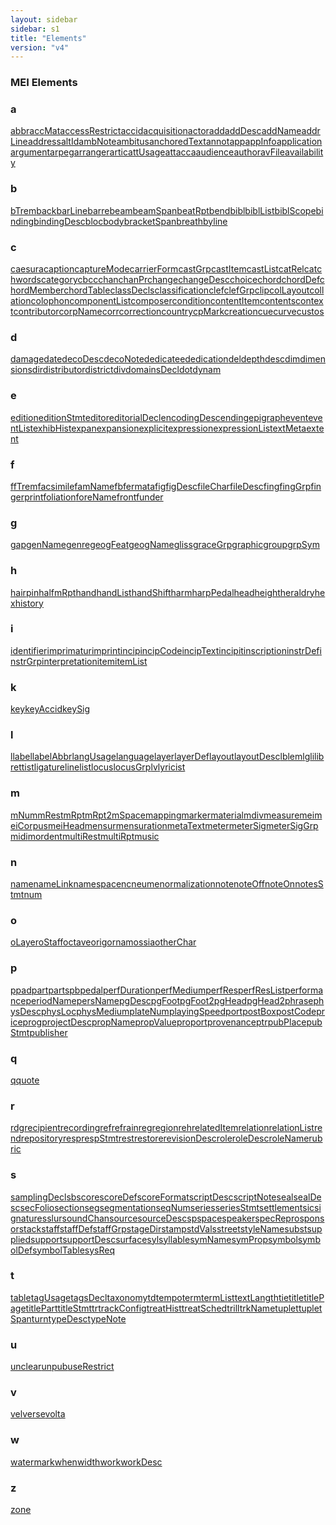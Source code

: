 ```yaml
---
layout: sidebar
sidebar: s1
title: "Elements"
version: "v4"
---
```

<div>
   <h3 class="widget-title">MEI Elements</h3>
   <div class="textwidget">
      <div class="sortedInitials well a">
         <h3>a</h3><a class="link_odd_elementSpec chip a" href="{{ site.baseurl }}/{{ page.version }}/elements/abbr.html">abbr</a><a class="link_odd_elementSpec chip a" href="{{ site.baseurl }}/{{ page.version }}/elements/accmat.html">accMat</a><a class="link_odd_elementSpec chip a" href="{{ site.baseurl }}/{{ page.version }}/elements/accessrestrict.html">accessRestrict</a><a class="link_odd_elementSpec chip a" href="{{ site.baseurl }}/{{ page.version }}/elements/accid.html">accid</a><a class="link_odd_elementSpec chip a" href="{{ site.baseurl }}/{{ page.version }}/elements/acquisition.html">acquisition</a><a class="link_odd_elementSpec chip a" href="{{ site.baseurl }}/{{ page.version }}/elements/actor.html">actor</a><a class="link_odd_elementSpec chip a" href="{{ site.baseurl }}/{{ page.version }}/elements/add.html">add</a><a class="link_odd_elementSpec chip a" href="{{ site.baseurl }}/{{ page.version }}/elements/adddesc.html">addDesc</a><a class="link_odd_elementSpec chip a" href="{{ site.baseurl }}/{{ page.version }}/elements/addname.html">addName</a><a class="link_odd_elementSpec chip a" href="{{ site.baseurl }}/{{ page.version }}/elements/addrline.html">addrLine</a><a class="link_odd_elementSpec chip a" href="{{ site.baseurl }}/{{ page.version }}/elements/address.html">address</a><a class="link_odd_elementSpec chip a" href="{{ site.baseurl }}/{{ page.version }}/elements/altid.html">altId</a><a class="link_odd_elementSpec chip a" href="{{ site.baseurl }}/{{ page.version }}/elements/ambnote.html">ambNote</a><a class="link_odd_elementSpec chip a" href="{{ site.baseurl }}/{{ page.version }}/elements/ambitus.html">ambitus</a><a class="link_odd_elementSpec chip a" href="{{ site.baseurl }}/{{ page.version }}/elements/anchoredtext.html">anchoredText</a><a class="link_odd_elementSpec chip a" href="{{ site.baseurl }}/{{ page.version }}/elements/annot.html">annot</a><a class="link_odd_elementSpec chip a" href="{{ site.baseurl }}/{{ page.version }}/elements/app.html">app</a><a class="link_odd_elementSpec chip a" href="{{ site.baseurl }}/{{ page.version }}/elements/appinfo.html">appInfo</a><a class="link_odd_elementSpec chip a" href="{{ site.baseurl }}/{{ page.version }}/elements/application.html">application</a><a class="link_odd_elementSpec chip a" href="{{ site.baseurl }}/{{ page.version }}/elements/argument.html">argument</a><a class="link_odd_elementSpec chip a" href="{{ site.baseurl }}/{{ page.version }}/elements/arpeg.html">arpeg</a><a class="link_odd_elementSpec chip a" href="{{ site.baseurl }}/{{ page.version }}/elements/arranger.html">arranger</a><a class="link_odd_elementSpec chip a" href="{{ site.baseurl }}/{{ page.version }}/elements/artic.html">artic</a><a class="link_odd_elementSpec chip a" href="{{ site.baseurl }}/{{ page.version }}/elements/attusage.html">attUsage</a><a class="link_odd_elementSpec chip a" href="{{ site.baseurl }}/{{ page.version }}/elements/attacca.html">attacca</a><a class="link_odd_elementSpec chip a" href="{{ site.baseurl }}/{{ page.version }}/elements/audience.html">audience</a><a class="link_odd_elementSpec chip a" href="{{ site.baseurl }}/{{ page.version }}/elements/author.html">author</a><a class="link_odd_elementSpec chip a" href="{{ site.baseurl }}/{{ page.version }}/elements/avfile.html">avFile</a><a class="link_odd_elementSpec chip a" href="{{ site.baseurl }}/{{ page.version }}/elements/availability.html">availability</a></div>
      <div class="sortedInitials well b">
         <h3>b</h3><a class="link_odd_elementSpec chip b" href="{{ site.baseurl }}/{{ page.version }}/elements/btrem.html">bTrem</a><a class="link_odd_elementSpec chip b" href="{{ site.baseurl }}/{{ page.version }}/elements/back.html">back</a><a class="link_odd_elementSpec chip b" href="{{ site.baseurl }}/{{ page.version }}/elements/barline.html">barLine</a><a class="link_odd_elementSpec chip b" href="{{ site.baseurl }}/{{ page.version }}/elements/barre.html">barre</a><a class="link_odd_elementSpec chip b" href="{{ site.baseurl }}/{{ page.version }}/elements/beam.html">beam</a><a class="link_odd_elementSpec chip b" href="{{ site.baseurl }}/{{ page.version }}/elements/beamspan.html">beamSpan</a><a class="link_odd_elementSpec chip b" href="{{ site.baseurl }}/{{ page.version }}/elements/beatrpt.html">beatRpt</a><a class="link_odd_elementSpec chip b" href="{{ site.baseurl }}/{{ page.version }}/elements/bend.html">bend</a><a class="link_odd_elementSpec chip b" href="{{ site.baseurl }}/{{ page.version }}/elements/bibl.html">bibl</a><a class="link_odd_elementSpec chip b" href="{{ site.baseurl }}/{{ page.version }}/elements/bibllist.html">biblList</a><a class="link_odd_elementSpec chip b" href="{{ site.baseurl }}/{{ page.version }}/elements/biblscope.html">biblScope</a><a class="link_odd_elementSpec chip b" href="{{ site.baseurl }}/{{ page.version }}/elements/binding.html">binding</a><a class="link_odd_elementSpec chip b" href="{{ site.baseurl }}/{{ page.version }}/elements/bindingdesc.html">bindingDesc</a><a class="link_odd_elementSpec chip b" href="{{ site.baseurl }}/{{ page.version }}/elements/bloc.html">bloc</a><a class="link_odd_elementSpec chip b" href="{{ site.baseurl }}/{{ page.version }}/elements/body.html">body</a><a class="link_odd_elementSpec chip b" href="{{ site.baseurl }}/{{ page.version }}/elements/bracketspan.html">bracketSpan</a><a class="link_odd_elementSpec chip b" href="{{ site.baseurl }}/{{ page.version }}/elements/breath.html">breath</a><a class="link_odd_elementSpec chip b" href="{{ site.baseurl }}/{{ page.version }}/elements/byline.html">byline</a></div>
      <div class="sortedInitials well c">
         <h3>c</h3><a class="link_odd_elementSpec chip c" href="{{ site.baseurl }}/{{ page.version }}/elements/caesura.html">caesura</a><a class="link_odd_elementSpec chip c" href="{{ site.baseurl }}/{{ page.version }}/elements/caption.html">caption</a><a class="link_odd_elementSpec chip c" href="{{ site.baseurl }}/{{ page.version }}/elements/capturemode.html">captureMode</a><a class="link_odd_elementSpec chip c" href="{{ site.baseurl }}/{{ page.version }}/elements/carrierform.html">carrierForm</a><a class="link_odd_elementSpec chip c" href="{{ site.baseurl }}/{{ page.version }}/elements/castgrp.html">castGrp</a><a class="link_odd_elementSpec chip c" href="{{ site.baseurl }}/{{ page.version }}/elements/castitem.html">castItem</a><a class="link_odd_elementSpec chip c" href="{{ site.baseurl }}/{{ page.version }}/elements/castlist.html">castList</a><a class="link_odd_elementSpec chip c" href="{{ site.baseurl }}/{{ page.version }}/elements/catrel.html">catRel</a><a class="link_odd_elementSpec chip c" href="{{ site.baseurl }}/{{ page.version }}/elements/catchwords.html">catchwords</a><a class="link_odd_elementSpec chip c" href="{{ site.baseurl }}/{{ page.version }}/elements/category.html">category</a><a class="link_odd_elementSpec chip c" href="{{ site.baseurl }}/{{ page.version }}/elements/cb.html">cb</a><a class="link_odd_elementSpec chip c" href="{{ site.baseurl }}/{{ page.version }}/elements/cc.html">cc</a><a class="link_odd_elementSpec chip c" href="{{ site.baseurl }}/{{ page.version }}/elements/chan.html">chan</a><a class="link_odd_elementSpec chip c" href="{{ site.baseurl }}/{{ page.version }}/elements/chanpr.html">chanPr</a><a class="link_odd_elementSpec chip c" href="{{ site.baseurl }}/{{ page.version }}/elements/change.html">change</a><a class="link_odd_elementSpec chip c" href="{{ site.baseurl }}/{{ page.version }}/elements/changedesc.html">changeDesc</a><a class="link_odd_elementSpec chip c" href="{{ site.baseurl }}/{{ page.version }}/elements/choice.html">choice</a><a class="link_odd_elementSpec chip c" href="{{ site.baseurl }}/{{ page.version }}/elements/chord.html">chord</a><a class="link_odd_elementSpec chip c" href="{{ site.baseurl }}/{{ page.version }}/elements/chorddef.html">chordDef</a><a class="link_odd_elementSpec chip c" href="{{ site.baseurl }}/{{ page.version }}/elements/chordmember.html">chordMember</a><a class="link_odd_elementSpec chip c" href="{{ site.baseurl }}/{{ page.version }}/elements/chordtable.html">chordTable</a><a class="link_odd_elementSpec chip c" href="{{ site.baseurl }}/{{ page.version }}/elements/classdecls.html">classDecls</a><a class="link_odd_elementSpec chip c" href="{{ site.baseurl }}/{{ page.version }}/elements/classification.html">classification</a><a class="link_odd_elementSpec chip c" href="{{ site.baseurl }}/{{ page.version }}/elements/clef.html">clef</a><a class="link_odd_elementSpec chip c" href="{{ site.baseurl }}/{{ page.version }}/elements/clefgrp.html">clefGrp</a><a class="link_odd_elementSpec chip c" href="{{ site.baseurl }}/{{ page.version }}/elements/clip.html">clip</a><a class="link_odd_elementSpec chip c" href="{{ site.baseurl }}/{{ page.version }}/elements/collayout.html">colLayout</a><a class="link_odd_elementSpec chip c" href="{{ site.baseurl }}/{{ page.version }}/elements/collation.html">collation</a><a class="link_odd_elementSpec chip c" href="{{ site.baseurl }}/{{ page.version }}/elements/colophon.html">colophon</a><a class="link_odd_elementSpec chip c" href="{{ site.baseurl }}/{{ page.version }}/elements/componentlist.html">componentList</a><a class="link_odd_elementSpec chip c" href="{{ site.baseurl }}/{{ page.version }}/elements/composer.html">composer</a><a class="link_odd_elementSpec chip c" href="{{ site.baseurl }}/{{ page.version }}/elements/condition.html">condition</a><a class="link_odd_elementSpec chip c" href="{{ site.baseurl }}/{{ page.version }}/elements/contentitem.html">contentItem</a><a class="link_odd_elementSpec chip c" href="{{ site.baseurl }}/{{ page.version }}/elements/contents.html">contents</a><a class="link_odd_elementSpec chip c" href="{{ site.baseurl }}/{{ page.version }}/elements/context.html">context</a><a class="link_odd_elementSpec chip c" href="{{ site.baseurl }}/{{ page.version }}/elements/contributor.html">contributor</a><a class="link_odd_elementSpec chip c" href="{{ site.baseurl }}/{{ page.version }}/elements/corpname.html">corpName</a><a class="link_odd_elementSpec chip c" href="{{ site.baseurl }}/{{ page.version }}/elements/corr.html">corr</a><a class="link_odd_elementSpec chip c" href="{{ site.baseurl }}/{{ page.version }}/elements/correction.html">correction</a><a class="link_odd_elementSpec chip c" href="{{ site.baseurl }}/{{ page.version }}/elements/country.html">country</a><a class="link_odd_elementSpec chip c" href="{{ site.baseurl }}/{{ page.version }}/elements/cpmark.html">cpMark</a><a class="link_odd_elementSpec chip c" href="{{ site.baseurl }}/{{ page.version }}/elements/creation.html">creation</a><a class="link_odd_elementSpec chip c" href="{{ site.baseurl }}/{{ page.version }}/elements/cue.html">cue</a><a class="link_odd_elementSpec chip c" href="{{ site.baseurl }}/{{ page.version }}/elements/curve.html">curve</a><a class="link_odd_elementSpec chip c" href="{{ site.baseurl }}/{{ page.version }}/elements/custos.html">custos</a></div>
      <div class="sortedInitials well d">
         <h3>d</h3><a class="link_odd_elementSpec chip d" href="{{ site.baseurl }}/{{ page.version }}/elements/damage.html">damage</a><a class="link_odd_elementSpec chip d" href="{{ site.baseurl }}/{{ page.version }}/elements/date.html">date</a><a class="link_odd_elementSpec chip d" href="{{ site.baseurl }}/{{ page.version }}/elements/decodesc.html">decoDesc</a><a class="link_odd_elementSpec chip d" href="{{ site.baseurl }}/{{ page.version }}/elements/deconote.html">decoNote</a><a class="link_odd_elementSpec chip d" href="{{ site.baseurl }}/{{ page.version }}/elements/dedicatee.html">dedicatee</a><a class="link_odd_elementSpec chip d" href="{{ site.baseurl }}/{{ page.version }}/elements/dedication.html">dedication</a><a class="link_odd_elementSpec chip d" href="{{ site.baseurl }}/{{ page.version }}/elements/del.html">del</a><a class="link_odd_elementSpec chip d" href="{{ site.baseurl }}/{{ page.version }}/elements/depth.html">depth</a><a class="link_odd_elementSpec chip d" href="{{ site.baseurl }}/{{ page.version }}/elements/desc.html">desc</a><a class="link_odd_elementSpec chip d" href="{{ site.baseurl }}/{{ page.version }}/elements/dim.html">dim</a><a class="link_odd_elementSpec chip d" href="{{ site.baseurl }}/{{ page.version }}/elements/dimensions.html">dimensions</a><a class="link_odd_elementSpec chip d" href="{{ site.baseurl }}/{{ page.version }}/elements/dir.html">dir</a><a class="link_odd_elementSpec chip d" href="{{ site.baseurl }}/{{ page.version }}/elements/distributor.html">distributor</a><a class="link_odd_elementSpec chip d" href="{{ site.baseurl }}/{{ page.version }}/elements/district.html">district</a><a class="link_odd_elementSpec chip d" href="{{ site.baseurl }}/{{ page.version }}/elements/div.html">div</a><a class="link_odd_elementSpec chip d" href="{{ site.baseurl }}/{{ page.version }}/elements/domainsdecl.html">domainsDecl</a><a class="link_odd_elementSpec chip d" href="{{ site.baseurl }}/{{ page.version }}/elements/dot.html">dot</a><a class="link_odd_elementSpec chip d" href="{{ site.baseurl }}/{{ page.version }}/elements/dynam.html">dynam</a></div>
      <div class="sortedInitials well e">
         <h3>e</h3><a class="link_odd_elementSpec chip e" href="{{ site.baseurl }}/{{ page.version }}/elements/edition.html">edition</a><a class="link_odd_elementSpec chip e" href="{{ site.baseurl }}/{{ page.version }}/elements/editionstmt.html">editionStmt</a><a class="link_odd_elementSpec chip e" href="{{ site.baseurl }}/{{ page.version }}/elements/editor.html">editor</a><a class="link_odd_elementSpec chip e" href="{{ site.baseurl }}/{{ page.version }}/elements/editorialdecl.html">editorialDecl</a><a class="link_odd_elementSpec chip e" href="{{ site.baseurl }}/{{ page.version }}/elements/encodingdesc.html">encodingDesc</a><a class="link_odd_elementSpec chip e" href="{{ site.baseurl }}/{{ page.version }}/elements/ending.html">ending</a><a class="link_odd_elementSpec chip e" href="{{ site.baseurl }}/{{ page.version }}/elements/epigraph.html">epigraph</a><a class="link_odd_elementSpec chip e" href="{{ site.baseurl }}/{{ page.version }}/elements/event.html">event</a><a class="link_odd_elementSpec chip e" href="{{ site.baseurl }}/{{ page.version }}/elements/eventlist.html">eventList</a><a class="link_odd_elementSpec chip e" href="{{ site.baseurl }}/{{ page.version }}/elements/exhibhist.html">exhibHist</a><a class="link_odd_elementSpec chip e" href="{{ site.baseurl }}/{{ page.version }}/elements/expan.html">expan</a><a class="link_odd_elementSpec chip e" href="{{ site.baseurl }}/{{ page.version }}/elements/expansion.html">expansion</a><a class="link_odd_elementSpec chip e" href="{{ site.baseurl }}/{{ page.version }}/elements/explicit.html">explicit</a><a class="link_odd_elementSpec chip e" href="{{ site.baseurl }}/{{ page.version }}/elements/expression.html">expression</a><a class="link_odd_elementSpec chip e" href="{{ site.baseurl }}/{{ page.version }}/elements/expressionlist.html">expressionList</a><a class="link_odd_elementSpec chip e" href="{{ site.baseurl }}/{{ page.version }}/elements/extmeta.html">extMeta</a><a class="link_odd_elementSpec chip e" href="{{ site.baseurl }}/{{ page.version }}/elements/extent.html">extent</a></div>
      <div class="sortedInitials well f">
         <h3>f</h3><a class="link_odd_elementSpec chip f" href="{{ site.baseurl }}/{{ page.version }}/elements/f.html">f</a><a class="link_odd_elementSpec chip f" href="{{ site.baseurl }}/{{ page.version }}/elements/ftrem.html">fTrem</a><a class="link_odd_elementSpec chip f" href="{{ site.baseurl }}/{{ page.version }}/elements/facsimile.html">facsimile</a><a class="link_odd_elementSpec chip f" href="{{ site.baseurl }}/{{ page.version }}/elements/famname.html">famName</a><a class="link_odd_elementSpec chip f" href="{{ site.baseurl }}/{{ page.version }}/elements/fb.html">fb</a><a class="link_odd_elementSpec chip f" href="{{ site.baseurl }}/{{ page.version }}/elements/fermata.html">fermata</a><a class="link_odd_elementSpec chip f" href="{{ site.baseurl }}/{{ page.version }}/elements/fig.html">fig</a><a class="link_odd_elementSpec chip f" href="{{ site.baseurl }}/{{ page.version }}/elements/figdesc.html">figDesc</a><a class="link_odd_elementSpec chip f" href="{{ site.baseurl }}/{{ page.version }}/elements/filechar.html">fileChar</a><a class="link_odd_elementSpec chip f" href="{{ site.baseurl }}/{{ page.version }}/elements/filedesc.html">fileDesc</a><a class="link_odd_elementSpec chip f" href="{{ site.baseurl }}/{{ page.version }}/elements/fing.html">fing</a><a class="link_odd_elementSpec chip f" href="{{ site.baseurl }}/{{ page.version }}/elements/finggrp.html">fingGrp</a><a class="link_odd_elementSpec chip f" href="{{ site.baseurl }}/{{ page.version }}/elements/fingerprint.html">fingerprint</a><a class="link_odd_elementSpec chip f" href="{{ site.baseurl }}/{{ page.version }}/elements/foliation.html">foliation</a><a class="link_odd_elementSpec chip f" href="{{ site.baseurl }}/{{ page.version }}/elements/forename.html">foreName</a><a class="link_odd_elementSpec chip f" href="{{ site.baseurl }}/{{ page.version }}/elements/front.html">front</a><a class="link_odd_elementSpec chip f" href="{{ site.baseurl }}/{{ page.version }}/elements/funder.html">funder</a></div>
      <div class="sortedInitials well g">
         <h3>g</h3><a class="link_odd_elementSpec chip g" href="{{ site.baseurl }}/{{ page.version }}/elements/gap.html">gap</a><a class="link_odd_elementSpec chip g" href="{{ site.baseurl }}/{{ page.version }}/elements/genname.html">genName</a><a class="link_odd_elementSpec chip g" href="{{ site.baseurl }}/{{ page.version }}/elements/genre.html">genre</a><a class="link_odd_elementSpec chip g" href="{{ site.baseurl }}/{{ page.version }}/elements/geogfeat.html">geogFeat</a><a class="link_odd_elementSpec chip g" href="{{ site.baseurl }}/{{ page.version }}/elements/geogname.html">geogName</a><a class="link_odd_elementSpec chip g" href="{{ site.baseurl }}/{{ page.version }}/elements/gliss.html">gliss</a><a class="link_odd_elementSpec chip g" href="{{ site.baseurl }}/{{ page.version }}/elements/gracegrp.html">graceGrp</a><a class="link_odd_elementSpec chip g" href="{{ site.baseurl }}/{{ page.version }}/elements/graphic.html">graphic</a><a class="link_odd_elementSpec chip g" href="{{ site.baseurl }}/{{ page.version }}/elements/group.html">group</a><a class="link_odd_elementSpec chip g" href="{{ site.baseurl }}/{{ page.version }}/elements/grpsym.html">grpSym</a></div>
      <div class="sortedInitials well h">
         <h3>h</h3><a class="link_odd_elementSpec chip h" href="{{ site.baseurl }}/{{ page.version }}/elements/hairpin.html">hairpin</a><a class="link_odd_elementSpec chip h" href="{{ site.baseurl }}/{{ page.version }}/elements/halfmrpt.html">halfmRpt</a><a class="link_odd_elementSpec chip h" href="{{ site.baseurl }}/{{ page.version }}/elements/hand.html">hand</a><a class="link_odd_elementSpec chip h" href="{{ site.baseurl }}/{{ page.version }}/elements/handlist.html">handList</a><a class="link_odd_elementSpec chip h" href="{{ site.baseurl }}/{{ page.version }}/elements/handshift.html">handShift</a><a class="link_odd_elementSpec chip h" href="{{ site.baseurl }}/{{ page.version }}/elements/harm.html">harm</a><a class="link_odd_elementSpec chip h" href="{{ site.baseurl }}/{{ page.version }}/elements/harppedal.html">harpPedal</a><a class="link_odd_elementSpec chip h" href="{{ site.baseurl }}/{{ page.version }}/elements/head.html">head</a><a class="link_odd_elementSpec chip h" href="{{ site.baseurl }}/{{ page.version }}/elements/height.html">height</a><a class="link_odd_elementSpec chip h" href="{{ site.baseurl }}/{{ page.version }}/elements/heraldry.html">heraldry</a><a class="link_odd_elementSpec chip h" href="{{ site.baseurl }}/{{ page.version }}/elements/hex.html">hex</a><a class="link_odd_elementSpec chip h" href="{{ site.baseurl }}/{{ page.version }}/elements/history.html">history</a></div>
      <div class="sortedInitials well i">
         <h3>i</h3><a class="link_odd_elementSpec chip i" href="{{ site.baseurl }}/{{ page.version }}/elements/identifier.html">identifier</a><a class="link_odd_elementSpec chip i" href="{{ site.baseurl }}/{{ page.version }}/elements/imprimatur.html">imprimatur</a><a class="link_odd_elementSpec chip i" href="{{ site.baseurl }}/{{ page.version }}/elements/imprint.html">imprint</a><a class="link_odd_elementSpec chip i" href="{{ site.baseurl }}/{{ page.version }}/elements/incip.html">incip</a><a class="link_odd_elementSpec chip i" href="{{ site.baseurl }}/{{ page.version }}/elements/incipcode.html">incipCode</a><a class="link_odd_elementSpec chip i" href="{{ site.baseurl }}/{{ page.version }}/elements/inciptext.html">incipText</a><a class="link_odd_elementSpec chip i" href="{{ site.baseurl }}/{{ page.version }}/elements/incipit.html">incipit</a><a class="link_odd_elementSpec chip i" href="{{ site.baseurl }}/{{ page.version }}/elements/inscription.html">inscription</a><a class="link_odd_elementSpec chip i" href="{{ site.baseurl }}/{{ page.version }}/elements/instrdef.html">instrDef</a><a class="link_odd_elementSpec chip i" href="{{ site.baseurl }}/{{ page.version }}/elements/instrgrp.html">instrGrp</a><a class="link_odd_elementSpec chip i" href="{{ site.baseurl }}/{{ page.version }}/elements/interpretation.html">interpretation</a><a class="link_odd_elementSpec chip i" href="{{ site.baseurl }}/{{ page.version }}/elements/item.html">item</a><a class="link_odd_elementSpec chip i" href="{{ site.baseurl }}/{{ page.version }}/elements/itemlist.html">itemList</a></div>
      <div class="sortedInitials well k">
         <h3>k</h3><a class="link_odd_elementSpec chip k" href="{{ site.baseurl }}/{{ page.version }}/elements/key.html">key</a><a class="link_odd_elementSpec chip k" href="{{ site.baseurl }}/{{ page.version }}/elements/keyaccid.html">keyAccid</a><a class="link_odd_elementSpec chip k" href="{{ site.baseurl }}/{{ page.version }}/elements/keysig.html">keySig</a></div>
      <div class="sortedInitials well l">
         <h3>l</h3><a class="link_odd_elementSpec chip l" href="{{ site.baseurl }}/{{ page.version }}/elements/l.html">l</a><a class="link_odd_elementSpec chip l" href="{{ site.baseurl }}/{{ page.version }}/elements/label.html">label</a><a class="link_odd_elementSpec chip l" href="{{ site.baseurl }}/{{ page.version }}/elements/labelabbr.html">labelAbbr</a><a class="link_odd_elementSpec chip l" href="{{ site.baseurl }}/{{ page.version }}/elements/langusage.html">langUsage</a><a class="link_odd_elementSpec chip l" href="{{ site.baseurl }}/{{ page.version }}/elements/language.html">language</a><a class="link_odd_elementSpec chip l" href="{{ site.baseurl }}/{{ page.version }}/elements/layer.html">layer</a><a class="link_odd_elementSpec chip l" href="{{ site.baseurl }}/{{ page.version }}/elements/layerdef.html">layerDef</a><a class="link_odd_elementSpec chip l" href="{{ site.baseurl }}/{{ page.version }}/elements/layout.html">layout</a><a class="link_odd_elementSpec chip l" href="{{ site.baseurl }}/{{ page.version }}/elements/layoutdesc.html">layoutDesc</a><a class="link_odd_elementSpec chip l" href="{{ site.baseurl }}/{{ page.version }}/elements/lb.html">lb</a><a class="link_odd_elementSpec chip l" href="{{ site.baseurl }}/{{ page.version }}/elements/lem.html">lem</a><a class="link_odd_elementSpec chip l" href="{{ site.baseurl }}/{{ page.version }}/elements/lg.html">lg</a><a class="link_odd_elementSpec chip l" href="{{ site.baseurl }}/{{ page.version }}/elements/li.html">li</a><a class="link_odd_elementSpec chip l" href="{{ site.baseurl }}/{{ page.version }}/elements/librettist.html">librettist</a><a class="link_odd_elementSpec chip l" href="{{ site.baseurl }}/{{ page.version }}/elements/ligature.html">ligature</a><a class="link_odd_elementSpec chip l" href="{{ site.baseurl }}/{{ page.version }}/elements/line.html">line</a><a class="link_odd_elementSpec chip l" href="{{ site.baseurl }}/{{ page.version }}/elements/list.html">list</a><a class="link_odd_elementSpec chip l" href="{{ site.baseurl }}/{{ page.version }}/elements/locus.html">locus</a><a class="link_odd_elementSpec chip l" href="{{ site.baseurl }}/{{ page.version }}/elements/locusgrp.html">locusGrp</a><a class="link_odd_elementSpec chip l" href="{{ site.baseurl }}/{{ page.version }}/elements/lv.html">lv</a><a class="link_odd_elementSpec chip l" href="{{ site.baseurl }}/{{ page.version }}/elements/lyricist.html">lyricist</a></div>
      <div class="sortedInitials well m">
         <h3>m</h3><a class="link_odd_elementSpec chip m" href="{{ site.baseurl }}/{{ page.version }}/elements/mnum.html">mNum</a><a class="link_odd_elementSpec chip m" href="{{ site.baseurl }}/{{ page.version }}/elements/mrest.html">mRest</a><a class="link_odd_elementSpec chip m" href="{{ site.baseurl }}/{{ page.version }}/elements/mrpt.html">mRpt</a><a class="link_odd_elementSpec chip m" href="{{ site.baseurl }}/{{ page.version }}/elements/mrpt2.html">mRpt2</a><a class="link_odd_elementSpec chip m" href="{{ site.baseurl }}/{{ page.version }}/elements/mspace.html">mSpace</a><a class="link_odd_elementSpec chip m" href="{{ site.baseurl }}/{{ page.version }}/elements/mapping.html">mapping</a><a class="link_odd_elementSpec chip m" href="{{ site.baseurl }}/{{ page.version }}/elements/marker.html">marker</a><a class="link_odd_elementSpec chip m" href="{{ site.baseurl }}/{{ page.version }}/elements/material.html">material</a><a class="link_odd_elementSpec chip m" href="{{ site.baseurl }}/{{ page.version }}/elements/mdiv.html">mdiv</a><a class="link_odd_elementSpec chip m" href="{{ site.baseurl }}/{{ page.version }}/elements/measure.html">measure</a><a class="link_odd_elementSpec chip m" href="{{ site.baseurl }}/{{ page.version }}/elements/mei.html">mei</a><a class="link_odd_elementSpec chip m" href="{{ site.baseurl }}/{{ page.version }}/elements/meicorpus.html">meiCorpus</a><a class="link_odd_elementSpec chip m" href="{{ site.baseurl }}/{{ page.version }}/elements/meihead.html">meiHead</a><a class="link_odd_elementSpec chip m" href="{{ site.baseurl }}/{{ page.version }}/elements/mensur.html">mensur</a><a class="link_odd_elementSpec chip m" href="{{ site.baseurl }}/{{ page.version }}/elements/mensuration.html">mensuration</a><a class="link_odd_elementSpec chip m" href="{{ site.baseurl }}/{{ page.version }}/elements/metatext.html">metaText</a><a class="link_odd_elementSpec chip m" href="{{ site.baseurl }}/{{ page.version }}/elements/meter.html">meter</a><a class="link_odd_elementSpec chip m" href="{{ site.baseurl }}/{{ page.version }}/elements/metersig.html">meterSig</a><a class="link_odd_elementSpec chip m" href="{{ site.baseurl }}/{{ page.version }}/elements/metersiggrp.html">meterSigGrp</a><a class="link_odd_elementSpec chip m" href="{{ site.baseurl }}/{{ page.version }}/elements/midi.html">midi</a><a class="link_odd_elementSpec chip m" href="{{ site.baseurl }}/{{ page.version }}/elements/mordent.html">mordent</a><a class="link_odd_elementSpec chip m" href="{{ site.baseurl }}/{{ page.version }}/elements/multirest.html">multiRest</a><a class="link_odd_elementSpec chip m" href="{{ site.baseurl }}/{{ page.version }}/elements/multirpt.html">multiRpt</a><a class="link_odd_elementSpec chip m" href="{{ site.baseurl }}/{{ page.version }}/elements/music.html">music</a></div>
      <div class="sortedInitials well n">
         <h3>n</h3><a class="link_odd_elementSpec chip n" href="{{ site.baseurl }}/{{ page.version }}/elements/name.html">name</a><a class="link_odd_elementSpec chip n" href="{{ site.baseurl }}/{{ page.version }}/elements/namelink.html">nameLink</a><a class="link_odd_elementSpec chip n" href="{{ site.baseurl }}/{{ page.version }}/elements/namespace.html">namespace</a><a class="link_odd_elementSpec chip n" href="{{ site.baseurl }}/{{ page.version }}/elements/nc.html">nc</a><a class="link_odd_elementSpec chip n" href="{{ site.baseurl }}/{{ page.version }}/elements/neume.html">neume</a><a class="link_odd_elementSpec chip n" href="{{ site.baseurl }}/{{ page.version }}/elements/normalization.html">normalization</a><a class="link_odd_elementSpec chip n" href="{{ site.baseurl }}/{{ page.version }}/elements/note.html">note</a><a class="link_odd_elementSpec chip n" href="{{ site.baseurl }}/{{ page.version }}/elements/noteoff.html">noteOff</a><a class="link_odd_elementSpec chip n" href="{{ site.baseurl }}/{{ page.version }}/elements/noteon.html">noteOn</a><a class="link_odd_elementSpec chip n" href="{{ site.baseurl }}/{{ page.version }}/elements/notesstmt.html">notesStmt</a><a class="link_odd_elementSpec chip n" href="{{ site.baseurl }}/{{ page.version }}/elements/num.html">num</a></div>
      <div class="sortedInitials well o">
         <h3>o</h3><a class="link_odd_elementSpec chip o" href="{{ site.baseurl }}/{{ page.version }}/elements/olayer.html">oLayer</a><a class="link_odd_elementSpec chip o" href="{{ site.baseurl }}/{{ page.version }}/elements/ostaff.html">oStaff</a><a class="link_odd_elementSpec chip o" href="{{ site.baseurl }}/{{ page.version }}/elements/octave.html">octave</a><a class="link_odd_elementSpec chip o" href="{{ site.baseurl }}/{{ page.version }}/elements/orig.html">orig</a><a class="link_odd_elementSpec chip o" href="{{ site.baseurl }}/{{ page.version }}/elements/ornam.html">ornam</a><a class="link_odd_elementSpec chip o" href="{{ site.baseurl }}/{{ page.version }}/elements/ossia.html">ossia</a><a class="link_odd_elementSpec chip o" href="{{ site.baseurl }}/{{ page.version }}/elements/otherchar.html">otherChar</a></div>
      <div class="sortedInitials well p">
         <h3>p</h3><a class="link_odd_elementSpec chip p" href="{{ site.baseurl }}/{{ page.version }}/elements/p.html">p</a><a class="link_odd_elementSpec chip p" href="{{ site.baseurl }}/{{ page.version }}/elements/pad.html">pad</a><a class="link_odd_elementSpec chip p" href="{{ site.baseurl }}/{{ page.version }}/elements/part.html">part</a><a class="link_odd_elementSpec chip p" href="{{ site.baseurl }}/{{ page.version }}/elements/parts.html">parts</a><a class="link_odd_elementSpec chip p" href="{{ site.baseurl }}/{{ page.version }}/elements/pb.html">pb</a><a class="link_odd_elementSpec chip p" href="{{ site.baseurl }}/{{ page.version }}/elements/pedal.html">pedal</a><a class="link_odd_elementSpec chip p" href="{{ site.baseurl }}/{{ page.version }}/elements/perfduration.html">perfDuration</a><a class="link_odd_elementSpec chip p" href="{{ site.baseurl }}/{{ page.version }}/elements/perfmedium.html">perfMedium</a><a class="link_odd_elementSpec chip p" href="{{ site.baseurl }}/{{ page.version }}/elements/perfres.html">perfRes</a><a class="link_odd_elementSpec chip p" href="{{ site.baseurl }}/{{ page.version }}/elements/perfreslist.html">perfResList</a><a class="link_odd_elementSpec chip p" href="{{ site.baseurl }}/{{ page.version }}/elements/performance.html">performance</a><a class="link_odd_elementSpec chip p" href="{{ site.baseurl }}/{{ page.version }}/elements/periodname.html">periodName</a><a class="link_odd_elementSpec chip p" href="{{ site.baseurl }}/{{ page.version }}/elements/persname.html">persName</a><a class="link_odd_elementSpec chip p" href="{{ site.baseurl }}/{{ page.version }}/elements/pgdesc.html">pgDesc</a><a class="link_odd_elementSpec chip p" href="{{ site.baseurl }}/{{ page.version }}/elements/pgfoot.html">pgFoot</a><a class="link_odd_elementSpec chip p" href="{{ site.baseurl }}/{{ page.version }}/elements/pgfoot2.html">pgFoot2</a><a class="link_odd_elementSpec chip p" href="{{ site.baseurl }}/{{ page.version }}/elements/pghead.html">pgHead</a><a class="link_odd_elementSpec chip p" href="{{ site.baseurl }}/{{ page.version }}/elements/pghead2.html">pgHead2</a><a class="link_odd_elementSpec chip p" href="{{ site.baseurl }}/{{ page.version }}/elements/phrase.html">phrase</a><a class="link_odd_elementSpec chip p" href="{{ site.baseurl }}/{{ page.version }}/elements/physdesc.html">physDesc</a><a class="link_odd_elementSpec chip p" href="{{ site.baseurl }}/{{ page.version }}/elements/physloc.html">physLoc</a><a class="link_odd_elementSpec chip p" href="{{ site.baseurl }}/{{ page.version }}/elements/physmedium.html">physMedium</a><a class="link_odd_elementSpec chip p" href="{{ site.baseurl }}/{{ page.version }}/elements/platenum.html">plateNum</a><a class="link_odd_elementSpec chip p" href="{{ site.baseurl }}/{{ page.version }}/elements/playingspeed.html">playingSpeed</a><a class="link_odd_elementSpec chip p" href="{{ site.baseurl }}/{{ page.version }}/elements/port.html">port</a><a class="link_odd_elementSpec chip p" href="{{ site.baseurl }}/{{ page.version }}/elements/postbox.html">postBox</a><a class="link_odd_elementSpec chip p" href="{{ site.baseurl }}/{{ page.version }}/elements/postcode.html">postCode</a><a class="link_odd_elementSpec chip p" href="{{ site.baseurl }}/{{ page.version }}/elements/price.html">price</a><a class="link_odd_elementSpec chip p" href="{{ site.baseurl }}/{{ page.version }}/elements/prog.html">prog</a><a class="link_odd_elementSpec chip p" href="{{ site.baseurl }}/{{ page.version }}/elements/projectdesc.html">projectDesc</a><a class="link_odd_elementSpec chip p" href="{{ site.baseurl }}/{{ page.version }}/elements/propname.html">propName</a><a class="link_odd_elementSpec chip p" href="{{ site.baseurl }}/{{ page.version }}/elements/propvalue.html">propValue</a><a class="link_odd_elementSpec chip p" href="{{ site.baseurl }}/{{ page.version }}/elements/proport.html">proport</a><a class="link_odd_elementSpec chip p" href="{{ site.baseurl }}/{{ page.version }}/elements/provenance.html">provenance</a><a class="link_odd_elementSpec chip p" href="{{ site.baseurl }}/{{ page.version }}/elements/ptr.html">ptr</a><a class="link_odd_elementSpec chip p" href="{{ site.baseurl }}/{{ page.version }}/elements/pubplace.html">pubPlace</a><a class="link_odd_elementSpec chip p" href="{{ site.baseurl }}/{{ page.version }}/elements/pubstmt.html">pubStmt</a><a class="link_odd_elementSpec chip p" href="{{ site.baseurl }}/{{ page.version }}/elements/publisher.html">publisher</a></div>
      <div class="sortedInitials well q">
         <h3>q</h3><a class="link_odd_elementSpec chip q" href="{{ site.baseurl }}/{{ page.version }}/elements/q.html">q</a><a class="link_odd_elementSpec chip q" href="{{ site.baseurl }}/{{ page.version }}/elements/quote.html">quote</a></div>
      <div class="sortedInitials well r">
         <h3>r</h3><a class="link_odd_elementSpec chip r" href="{{ site.baseurl }}/{{ page.version }}/elements/rdg.html">rdg</a><a class="link_odd_elementSpec chip r" href="{{ site.baseurl }}/{{ page.version }}/elements/recipient.html">recipient</a><a class="link_odd_elementSpec chip r" href="{{ site.baseurl }}/{{ page.version }}/elements/recording.html">recording</a><a class="link_odd_elementSpec chip r" href="{{ site.baseurl }}/{{ page.version }}/elements/ref.html">ref</a><a class="link_odd_elementSpec chip r" href="{{ site.baseurl }}/{{ page.version }}/elements/refrain.html">refrain</a><a class="link_odd_elementSpec chip r" href="{{ site.baseurl }}/{{ page.version }}/elements/reg.html">reg</a><a class="link_odd_elementSpec chip r" href="{{ site.baseurl }}/{{ page.version }}/elements/region.html">region</a><a class="link_odd_elementSpec chip r" href="{{ site.baseurl }}/{{ page.version }}/elements/reh.html">reh</a><a class="link_odd_elementSpec chip r" href="{{ site.baseurl }}/{{ page.version }}/elements/relateditem.html">relatedItem</a><a class="link_odd_elementSpec chip r" href="{{ site.baseurl }}/{{ page.version }}/elements/relation.html">relation</a><a class="link_odd_elementSpec chip r" href="{{ site.baseurl }}/{{ page.version }}/elements/relationlist.html">relationList</a><a class="link_odd_elementSpec chip r" href="{{ site.baseurl }}/{{ page.version }}/elements/rend.html">rend</a><a class="link_odd_elementSpec chip r" href="{{ site.baseurl }}/{{ page.version }}/elements/repository.html">repository</a><a class="link_odd_elementSpec chip r" href="{{ site.baseurl }}/{{ page.version }}/elements/resp.html">resp</a><a class="link_odd_elementSpec chip r" href="{{ site.baseurl }}/{{ page.version }}/elements/respstmt.html">respStmt</a><a class="link_odd_elementSpec chip r" href="{{ site.baseurl }}/{{ page.version }}/elements/rest.html">rest</a><a class="link_odd_elementSpec chip r" href="{{ site.baseurl }}/{{ page.version }}/elements/restore.html">restore</a><a class="link_odd_elementSpec chip r" href="{{ site.baseurl }}/{{ page.version }}/elements/revisiondesc.html">revisionDesc</a><a class="link_odd_elementSpec chip r" href="{{ site.baseurl }}/{{ page.version }}/elements/role.html">role</a><a class="link_odd_elementSpec chip r" href="{{ site.baseurl }}/{{ page.version }}/elements/roledesc.html">roleDesc</a><a class="link_odd_elementSpec chip r" href="{{ site.baseurl }}/{{ page.version }}/elements/rolename.html">roleName</a><a class="link_odd_elementSpec chip r" href="{{ site.baseurl }}/{{ page.version }}/elements/rubric.html">rubric</a></div>
      <div class="sortedInitials well s">
         <h3>s</h3><a class="link_odd_elementSpec chip s" href="{{ site.baseurl }}/{{ page.version }}/elements/samplingdecl.html">samplingDecl</a><a class="link_odd_elementSpec chip s" href="{{ site.baseurl }}/{{ page.version }}/elements/sb.html">sb</a><a class="link_odd_elementSpec chip s" href="{{ site.baseurl }}/{{ page.version }}/elements/score.html">score</a><a class="link_odd_elementSpec chip s" href="{{ site.baseurl }}/{{ page.version }}/elements/scoredef.html">scoreDef</a><a class="link_odd_elementSpec chip s" href="{{ site.baseurl }}/{{ page.version }}/elements/scoreformat.html">scoreFormat</a><a class="link_odd_elementSpec chip s" href="{{ site.baseurl }}/{{ page.version }}/elements/scriptdesc.html">scriptDesc</a><a class="link_odd_elementSpec chip s" href="{{ site.baseurl }}/{{ page.version }}/elements/scriptnote.html">scriptNote</a><a class="link_odd_elementSpec chip s" href="{{ site.baseurl }}/{{ page.version }}/elements/seal.html">seal</a><a class="link_odd_elementSpec chip s" href="{{ site.baseurl }}/{{ page.version }}/elements/sealdesc.html">sealDesc</a><a class="link_odd_elementSpec chip s" href="{{ site.baseurl }}/{{ page.version }}/elements/secfolio.html">secFolio</a><a class="link_odd_elementSpec chip s" href="{{ site.baseurl }}/{{ page.version }}/elements/section.html">section</a><a class="link_odd_elementSpec chip s" href="{{ site.baseurl }}/{{ page.version }}/elements/seg.html">seg</a><a class="link_odd_elementSpec chip s" href="{{ site.baseurl }}/{{ page.version }}/elements/segmentation.html">segmentation</a><a class="link_odd_elementSpec chip s" href="{{ site.baseurl }}/{{ page.version }}/elements/seqnum.html">seqNum</a><a class="link_odd_elementSpec chip s" href="{{ site.baseurl }}/{{ page.version }}/elements/series.html">series</a><a class="link_odd_elementSpec chip s" href="{{ site.baseurl }}/{{ page.version }}/elements/seriesstmt.html">seriesStmt</a><a class="link_odd_elementSpec chip s" href="{{ site.baseurl }}/{{ page.version }}/elements/settlement.html">settlement</a><a class="link_odd_elementSpec chip s" href="{{ site.baseurl }}/{{ page.version }}/elements/sic.html">sic</a><a class="link_odd_elementSpec chip s" href="{{ site.baseurl }}/{{ page.version }}/elements/signatures.html">signatures</a><a class="link_odd_elementSpec chip s" href="{{ site.baseurl }}/{{ page.version }}/elements/slur.html">slur</a><a class="link_odd_elementSpec chip s" href="{{ site.baseurl }}/{{ page.version }}/elements/soundchan.html">soundChan</a><a class="link_odd_elementSpec chip s" href="{{ site.baseurl }}/{{ page.version }}/elements/source.html">source</a><a class="link_odd_elementSpec chip s" href="{{ site.baseurl }}/{{ page.version }}/elements/sourcedesc.html">sourceDesc</a><a class="link_odd_elementSpec chip s" href="{{ site.baseurl }}/{{ page.version }}/elements/sp.html">sp</a><a class="link_odd_elementSpec chip s" href="{{ site.baseurl }}/{{ page.version }}/elements/space.html">space</a><a class="link_odd_elementSpec chip s" href="{{ site.baseurl }}/{{ page.version }}/elements/speaker.html">speaker</a><a class="link_odd_elementSpec chip s" href="{{ site.baseurl }}/{{ page.version }}/elements/specrepro.html">specRepro</a><a class="link_odd_elementSpec chip s" href="{{ site.baseurl }}/{{ page.version }}/elements/sponsor.html">sponsor</a><a class="link_odd_elementSpec chip s" href="{{ site.baseurl }}/{{ page.version }}/elements/stack.html">stack</a><a class="link_odd_elementSpec chip s" href="{{ site.baseurl }}/{{ page.version }}/elements/staff.html">staff</a><a class="link_odd_elementSpec chip s" href="{{ site.baseurl }}/{{ page.version }}/elements/staffdef.html">staffDef</a><a class="link_odd_elementSpec chip s" href="{{ site.baseurl }}/{{ page.version }}/elements/staffgrp.html">staffGrp</a><a class="link_odd_elementSpec chip s" href="{{ site.baseurl }}/{{ page.version }}/elements/stagedir.html">stageDir</a><a class="link_odd_elementSpec chip s" href="{{ site.baseurl }}/{{ page.version }}/elements/stamp.html">stamp</a><a class="link_odd_elementSpec chip s" href="{{ site.baseurl }}/{{ page.version }}/elements/stdvals.html">stdVals</a><a class="link_odd_elementSpec chip s" href="{{ site.baseurl }}/{{ page.version }}/elements/street.html">street</a><a class="link_odd_elementSpec chip s" href="{{ site.baseurl }}/{{ page.version }}/elements/stylename.html">styleName</a><a class="link_odd_elementSpec chip s" href="{{ site.baseurl }}/{{ page.version }}/elements/subst.html">subst</a><a class="link_odd_elementSpec chip s" href="{{ site.baseurl }}/{{ page.version }}/elements/supplied.html">supplied</a><a class="link_odd_elementSpec chip s" href="{{ site.baseurl }}/{{ page.version }}/elements/support.html">support</a><a class="link_odd_elementSpec chip s" href="{{ site.baseurl }}/{{ page.version }}/elements/supportdesc.html">supportDesc</a><a class="link_odd_elementSpec chip s" href="{{ site.baseurl }}/{{ page.version }}/elements/surface.html">surface</a><a class="link_odd_elementSpec chip s" href="{{ site.baseurl }}/{{ page.version }}/elements/syl.html">syl</a><a class="link_odd_elementSpec chip s" href="{{ site.baseurl }}/{{ page.version }}/elements/syllable.html">syllable</a><a class="link_odd_elementSpec chip s" href="{{ site.baseurl }}/{{ page.version }}/elements/symname.html">symName</a><a class="link_odd_elementSpec chip s" href="{{ site.baseurl }}/{{ page.version }}/elements/symprop.html">symProp</a><a class="link_odd_elementSpec chip s" href="{{ site.baseurl }}/{{ page.version }}/elements/symbol.html">symbol</a><a class="link_odd_elementSpec chip s" href="{{ site.baseurl }}/{{ page.version }}/elements/symboldef.html">symbolDef</a><a class="link_odd_elementSpec chip s" href="{{ site.baseurl }}/{{ page.version }}/elements/symboltable.html">symbolTable</a><a class="link_odd_elementSpec chip s" href="{{ site.baseurl }}/{{ page.version }}/elements/sysreq.html">sysReq</a></div>
      <div class="sortedInitials well t">
         <h3>t</h3><a class="link_odd_elementSpec chip t" href="{{ site.baseurl }}/{{ page.version }}/elements/table.html">table</a><a class="link_odd_elementSpec chip t" href="{{ site.baseurl }}/{{ page.version }}/elements/tagusage.html">tagUsage</a><a class="link_odd_elementSpec chip t" href="{{ site.baseurl }}/{{ page.version }}/elements/tagsdecl.html">tagsDecl</a><a class="link_odd_elementSpec chip t" href="{{ site.baseurl }}/{{ page.version }}/elements/taxonomy.html">taxonomy</a><a class="link_odd_elementSpec chip t" href="{{ site.baseurl }}/{{ page.version }}/elements/td.html">td</a><a class="link_odd_elementSpec chip t" href="{{ site.baseurl }}/{{ page.version }}/elements/tempo.html">tempo</a><a class="link_odd_elementSpec chip t" href="{{ site.baseurl }}/{{ page.version }}/elements/term.html">term</a><a class="link_odd_elementSpec chip t" href="{{ site.baseurl }}/{{ page.version }}/elements/termlist.html">termList</a><a class="link_odd_elementSpec chip t" href="{{ site.baseurl }}/{{ page.version }}/elements/textlang.html">textLang</a><a class="link_odd_elementSpec chip t" href="{{ site.baseurl }}/{{ page.version }}/elements/th.html">th</a><a class="link_odd_elementSpec chip t" href="{{ site.baseurl }}/{{ page.version }}/elements/tie.html">tie</a><a class="link_odd_elementSpec chip t" href="{{ site.baseurl }}/{{ page.version }}/elements/title.html">title</a><a class="link_odd_elementSpec chip t" href="{{ site.baseurl }}/{{ page.version }}/elements/titlepage.html">titlePage</a><a class="link_odd_elementSpec chip t" href="{{ site.baseurl }}/{{ page.version }}/elements/titlepart.html">titlePart</a><a class="link_odd_elementSpec chip t" href="{{ site.baseurl }}/{{ page.version }}/elements/titlestmt.html">titleStmt</a><a class="link_odd_elementSpec chip t" href="{{ site.baseurl }}/{{ page.version }}/elements/tr.html">tr</a><a class="link_odd_elementSpec chip t" href="{{ site.baseurl }}/{{ page.version }}/elements/trackconfig.html">trackConfig</a><a class="link_odd_elementSpec chip t" href="{{ site.baseurl }}/{{ page.version }}/elements/treathist.html">treatHist</a><a class="link_odd_elementSpec chip t" href="{{ site.baseurl }}/{{ page.version }}/elements/treatsched.html">treatSched</a><a class="link_odd_elementSpec chip t" href="{{ site.baseurl }}/{{ page.version }}/elements/trill.html">trill</a><a class="link_odd_elementSpec chip t" href="{{ site.baseurl }}/{{ page.version }}/elements/trkname.html">trkName</a><a class="link_odd_elementSpec chip t" href="{{ site.baseurl }}/{{ page.version }}/elements/tuplet.html">tuplet</a><a class="link_odd_elementSpec chip t" href="{{ site.baseurl }}/{{ page.version }}/elements/tupletspan.html">tupletSpan</a><a class="link_odd_elementSpec chip t" href="{{ site.baseurl }}/{{ page.version }}/elements/turn.html">turn</a><a class="link_odd_elementSpec chip t" href="{{ site.baseurl }}/{{ page.version }}/elements/typedesc.html">typeDesc</a><a class="link_odd_elementSpec chip t" href="{{ site.baseurl }}/{{ page.version }}/elements/typenote.html">typeNote</a></div>
      <div class="sortedInitials well u">
         <h3>u</h3><a class="link_odd_elementSpec chip u" href="{{ site.baseurl }}/{{ page.version }}/elements/unclear.html">unclear</a><a class="link_odd_elementSpec chip u" href="{{ site.baseurl }}/{{ page.version }}/elements/unpub.html">unpub</a><a class="link_odd_elementSpec chip u" href="{{ site.baseurl }}/{{ page.version }}/elements/userestrict.html">useRestrict</a></div>
      <div class="sortedInitials well v">
         <h3>v</h3><a class="link_odd_elementSpec chip v" href="{{ site.baseurl }}/{{ page.version }}/elements/vel.html">vel</a><a class="link_odd_elementSpec chip v" href="{{ site.baseurl }}/{{ page.version }}/elements/verse.html">verse</a><a class="link_odd_elementSpec chip v" href="{{ site.baseurl }}/{{ page.version }}/elements/volta.html">volta</a></div>
      <div class="sortedInitials well w">
         <h3>w</h3><a class="link_odd_elementSpec chip w" href="{{ site.baseurl }}/{{ page.version }}/elements/watermark.html">watermark</a><a class="link_odd_elementSpec chip w" href="{{ site.baseurl }}/{{ page.version }}/elements/when.html">when</a><a class="link_odd_elementSpec chip w" href="{{ site.baseurl }}/{{ page.version }}/elements/width.html">width</a><a class="link_odd_elementSpec chip w" href="{{ site.baseurl }}/{{ page.version }}/elements/work.html">work</a><a class="link_odd_elementSpec chip w" href="{{ site.baseurl }}/{{ page.version }}/elements/workdesc.html">workDesc</a></div>
      <div class="sortedInitials well z">
         <h3>z</h3><a class="link_odd_elementSpec chip z" href="{{ site.baseurl }}/{{ page.version }}/elements/zone.html">zone</a></div>
   </div>
</div>